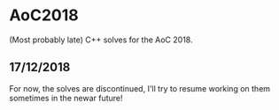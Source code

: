 # AoC2018
(Most probably late) C++ solves for the AoC 2018.

## 17/12/2018
For now, the solves are discontinued, I'll try to resume working on them sometimes in the newar future!
